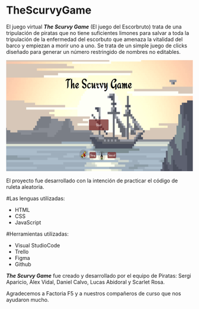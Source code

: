 ﻿# TheScurvyGame

El juego virtual ***The Scurvy Game*** (El juego del Escorbruto) trata de una tripulación de piratas que no tiene suficientes limones para salvar a toda la tripulación de la enfermedad del escorbuto que amenaza la vitalidad del barco y empiezan a morir uno a uno.
Se trata de un simple juego de clicks diseñado para generar un número restringido de nombres no editables.

<img src="https://raw.githubusercontent.com/ginkgob/TheScurvyGame/main/imgAndGifs/homepageScurvyGame.png" alt="HomePage" width="700" height="300">

El proyecto fue desarrollado con la intención de practicar el código de ruleta aleatoria.

#Las lenguas utilizadas:
 - HTML
 - CSS
 - JavaScript

#Herramientas utilizadas:
 - Visual StudioCode
 - Trello
 - Figma
 - Github

***The Scurvy Game*** fue creado y desarrollado por el equipo de Piratas:
Sergi Aparicio, Àlex Vidal, Daniel Calvo, Lucas Abidoral y Scarlet Rosa.

Agradecemos a Factoria F5 y a nuestros compañeros de curso que nos ayudaron mucho.
